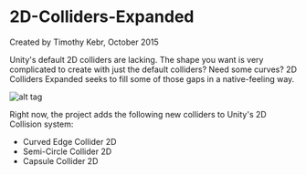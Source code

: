 # 2D-Colliders-Expanded
Created by Timothy Kebr, October 2015


Unity's default 2D colliders are lacking. The shape you want is very complicated to create with just the default colliders? Need some curves? 2D Colliders Expanded seeks to fill some of those gaps in a native-feeling way.

![alt tag](http://i.imgur.com/m84Chjr.png)

Right now, the project adds the following new colliders to Unity's 2D Collision system:
  - Curved Edge Collider 2D
  - Semi-Circle Collider 2D
  - Capsule Collider 2D
